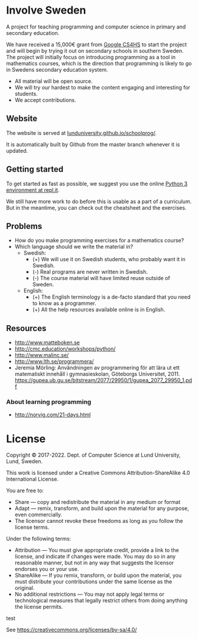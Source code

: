Involve Sweden
==============

A project for teaching programming and computer science in primary and secondary education.

We have received a 15,000€ grant from [Google CS4HS](https://www.cs4hs.com/) to start the project and will begin by trying it out on secondary schools in southern Sweden. The project will initially focus on introducing programming as a tool in mathematics courses, which is the direction that programming is likely to go in Swedens secondary education system.

 - All material will be open source.
 - We will try our hardest to make the content engaging and interesting for students.
 - We accept contributions.

## Website
<!--
[![Build Status](https://travis-ci.org/lunduniversity/schoolprog.svg?branch=master)](https://travis-ci.org/lunduniversity/schoolprog)
-->

The website is served at [lunduniversity.github.io/schoolprog/](https://lunduniversity.github.io/schoolprog/).

It is automatically built by Github <!--[Travis CI](https://travis-ci.org/lunduniversity/schoolprog) -->from the master branch whenever it is updated.

## Getting started

To get started as fast as possible, we suggest you use the online [Python 3 environment at repl.it](https://repl.it/languages/python3).

We still have more work to do before this is usable as a part of a curriculum. But in the meantime, you can check out the cheatsheet and the exercises.
<!--
## Hosting it locally

In case you want to help develop the material you might want to run the website locally to preview your changes before committing and pushing. **If this doesn't work for you, create an issue or contact the maintainers so we can find and eliminate the bugs.**

First make sure you have `ruby` and `bundle` installed.

Then install the necessary ruby packages:

```sh
make install-deps
```

Then start the development server with:

```sh
make serve
```

Then browse to the local pages:

`http://localhost:4000/schoolprog/`

-->
## Problems

 - How do you make programming exercises for a mathematics course?
 - Which language should we write the material in?
   - Swedish:
     - (+) We will use it on Swedish students, who probably want it in Swedish.
     - (-) Real programs are never written in Swedish.
     - (-) The course material will have limited reuse outside of Sweden.
   - English:
     - (+) The English terminology is a de-facto standard that you need to know as a programmer.
     - (+) All the help resources available online is in English.

## Resources

 - http://www.matteboken.se
 - http://cmc.education/workshops/python/
 - http://www.malinc.se/
 - http://www.lth.se/programmera/
 - Jeremia Mörling: Användningen av programmering för att lära ut ett matematiskt innehåll i gymnasieskolan, Göteborgs Universitet, 2011. https://gupea.ub.gu.se/bitstream/2077/29950/1/gupea_2077_29950_1.pdf


### About learning programming

 - http://norvig.com/21-days.html

# License

Copyright &copy; 2017-2022. Dept. of Computer Science at Lund University, Lund, Sweden.


This work is licensed under a
Creative Commons Attribution-ShareAlike 4.0 International License.


You are free to:

* Share — copy and redistribute the material in any medium or format
* Adapt — remix, transform, and build upon the material for any purpose, even commercially.
* The licensor cannot revoke these freedoms as long as you follow the license terms.

Under the following terms:

* Attribution — You must give appropriate credit, provide a link to the license, and indicate if changes were made. You may do so in any reasonable manner, but not in any way that suggests the licensor endorses you or your use.
*  ShareAlike — If you remix, transform, or build upon the material, you must distribute your contributions under the same license as the original.
* No additional restrictions — You may not apply legal terms or technological measures that legally restrict others from doing anything the license permits.

test

See https://creativecommons.org/licenses/by-sa/4.0/
